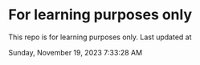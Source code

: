 # For learning purposes only
This repo is for learning purposes only.
Last updated at

Sunday, November 19, 2023 7:33:28 AM

